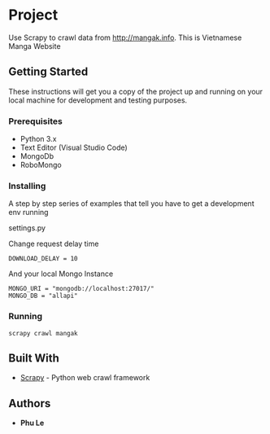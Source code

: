 # Project

Use Scrapy to crawl data from http://mangak.info. This is Vietnamese Manga Website

## Getting Started

These instructions will get you a copy of the project up and running on your local machine for development and testing purposes.

### Prerequisites

* Python 3.x
* Text Editor (Visual Studio Code)
* MongoDb
* RoboMongo

### Installing

A step by step series of examples that tell you have to get a development env running

settings.py

Change request delay time

```
DOWNLOAD_DELAY = 10
```

And your local Mongo Instance

```
MONGO_URI = "mongodb://localhost:27017/"
MONGO_DB = "allapi"
```
### Running

```
scrapy crawl mangak
```

## Built With

* [Scrapy](https://scrapy.org/) - Python web crawl framework


## Authors

* **Phu Le**
